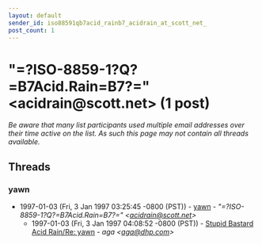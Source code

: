 ```yaml
---
layout: default
sender_id: iso88591qb7acid_rainb7_acidrain_at_scott_net_
post_count: 1
---
```


# "=?ISO-8859-1?Q?=B7Acid.Rain=B7?=" <acidrain<span>@</span>scott.net> (1 post)

_Be aware that many list participants used multiple email addresses over their time active on the list. As such this page may not contain all threads available._

## Threads

### yawn
+ 1997-01-03 (Fri, 3 Jan 1997 03:25:45 -0800 (PST)) - [yawn](/archive/1997/01/ca357bf39fdad35175aa14540287154b2bd614de5002d70f6608234ca4f4ab24) - _"=?ISO-8859-1?Q?=B7Acid.Rain=B7?=" \<acidrain@scott.net\>_
  + 1997-01-03 (Fri, 3 Jan 1997 04:08:52 -0800 (PST)) - [Stupid Bastard Acid Rain/Re: yawn](/archive/1997/01/9958902210dff2b5c776c67e0d45f9cb04c41ae0a7d9c3acd5bc8817c1fe7be9) - _aga \<aga@dhp.com\>_

